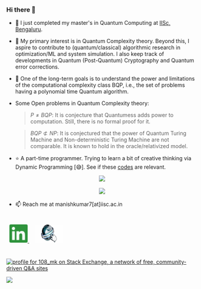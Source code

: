 ### Hi there 👋

- 🔭 I just completed my master's in Quantum Computing at [IISc, Bengaluru](https://en.wikipedia.org/wiki/Indian_Institute_of_Science).
- 🌱 My primary interest is in Quantum Complexity theory. Beyond this, I aspire to contribute to (quantum/classical) algorithmic research in optimization/ML and system simulation. I also keep track of developments in Quantum (Post-Quantum) Cryptography and Quantum error corrections.
- :dart: One of the long-term goals is to understand the power and limitations of the computational complexity class BQP, i.e., the set of problems having a  polynomial time Quantum algorithm.

- Some Open problems in Quantum Complexity theory:
  
  > $P\neq BQP:$ It is conjecture that Quantumess adds power to computation. Still, there is no formal proof for it.

  > $BQP\not\subset NP$: It is conjectured that the power of Quantum Turing Machine and Non-deterministic Turing Machine are not comparable. It is known to hold in the oracle/relativized model.
  
- ⭐ A part-time programmer. Trying to learn a bit of creative thinking via Dynamic Programming [😅]. See if these [codes](https://github.com/108mk/E0-225_Design_and_Analysis_of_Algorithms.git) are relevant.

<p align="center">
  <img src="https://github-readme-stats-sigma-five.vercel.app/api?username=108mk&show_icons=true&theme=radical">
</p>
<p align="center">
  <a href="https://github.com/108mk/github-readme-stats">
    <img src="https://github-readme-stats-sigma-five.vercel.app/api/top-langs/?username=108mk&layout=compact&theme=radical"/>
  </a>
  <br/>
</p>


- 📫 Reach me at manishkumar7[at]iisc.ac.in

<div style="padding: 25px 0;">
     <a href="https://www.linkedin.com/in/timbakerx/" style="padding: 8px; width: 24px; height: 24px;">
        <img src="https://github.com/108mk/108mk.github.io/blob/fafd671c4d8ed02de3a684e8d0d601a4649b2b31/images/linkedin-green.png" alt="Connect on Linkedin" width="48" height="48">
    </a>
  
  <a href="https://108mk.github.io/" style="padding: 8px; width: 24px; height: 24px;">
        <img src="https://github.com/108mk/108mk.github.io/blob/0fcb9bc348a1b28853b58adfa2ef2b80ef8b94b8/images/web.jpg" alt="My Webpage" width="72" height="48">
    </a>
  
</div>

<a href="https://stackexchange.com/users/10264162"><img src="https://stackexchange.com/users/flair/10264162.png" width="208" height="58" alt="profile for 108_mk on Stack Exchange, a network of free, community-driven Q&amp;A sites" title="profile for 108_mk on Stack Exchange, a network of free, community-driven Q&amp;A sites"></a>

[![](https://visitcount.itsvg.in/api?id=108mk&label=Profile%20Views&pretty=false)](https://visitcount.itsvg.in)
<!---
[\\] <> - ⚡ I think playing sports is a nice idea. I usually prefer badminton (🏸) and cricket.
[\\] <> - A few Avatars of Quantum Bits:

[\\] <> <p align="center">
[\\] <>  <img src="https://github.com/108mk/108mk.github.io/blob/c9afe1f6a105cc076a29bfb5f84ebee8702a84e2/images/4-qubit-types-resized.jpg">
[\\] <> </p>

[\\] <> - Things To Ponder: (Image Credit: Z. Minev via LinkedIn)

[\\] <> <p align="center">
[\\] <>  <img src="https://github.com/108mk/108mk.github.io/blob/52225b73397fb6c57f781402663c76b03fb5b6d3/old_version/demo%20pics/z_minev_openQ_problem.jpg">
[\\] <> </p>
--->
<!--- #- 👯 I also keep 
<!--- #- 🤔 I’m looking for help with ... 
<!--- #- 💬 Ask me about ... 
--->
